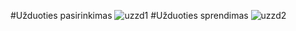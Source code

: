 #Užduoties pasirinkimas
![uzzd1](https://user-images.githubusercontent.com/107037107/186150201-7fbff9ff-e641-444b-8fc0-4ac214fe74a8.png)
#Užduoties sprendimas
![uzzd2](https://user-images.githubusercontent.com/107037107/186150324-4f1da79c-c1d9-4462-8f69-5a77d119ae69.png)
